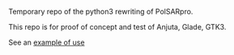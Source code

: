 Temporary repo of the python3 rewriting of PolSARpro.

This repo is for proof of concept and test of Anjuta, Glade, GTK3.

See an [example of use](example_use_glade_anjuta.md)
